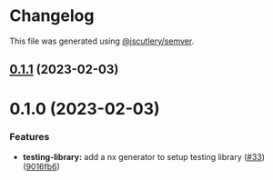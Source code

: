 # Changelog

This file was generated using [@jscutlery/semver](https://github.com/jscutlery/semver).

## [0.1.1](https://github.com/mainawycliffe/nx-toolkit/compare/testing-library-0.1.0...testing-library-0.1.1) (2023-02-03)



# 0.1.0 (2023-02-03)


### Features

* **testing-library:** add a nx generator to setup testing library ([#33](https://github.com/mainawycliffe/nx-toolkit/issues/33)) ([9016fb6](https://github.com/mainawycliffe/nx-toolkit/commit/9016fb607dbb816e66d0f985cef2dc2d5c6e9580))
